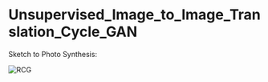# Unsupervised_Image_to_Image_Translation_Cycle_GAN

Sketch to Photo Synthesis:


![RCG](https://user-images.githubusercontent.com/29463052/212576500-fea82a8f-b02c-40d1-b111-191a6525cd67.jpg)








